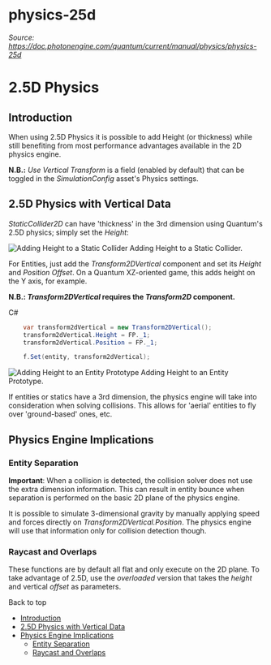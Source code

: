 # physics-25d

_Source: https://doc.photonengine.com/quantum/current/manual/physics/physics-25d_

# 2.5D Physics

## Introduction

When using 2.5D Physics it is possible to add Height (or thickness) while still benefiting from most performance advantages available in the 2D physics engine.

**N.B.:** _Use Vertical Transform_ is a field (enabled by default) that can be toggled in the _SimulationConfig_ asset's Physics settings.

## 2.5D Physics with Vertical Data

_StaticCollider2D_ can have 'thickness' in the 3rd dimension using Quantum's 2.5D physics; simply set the _Height_:

![Adding Height to a Static Collider](/docs/img/quantum/v3/manual/physics/physics-25d-static-collider-height.png)
Adding Height to a Static Collider.


For Entities, just add the _Transform2DVertical_ component and set its _Height_ and _Position Offset_. On a Quantum XZ-oriented game, this adds height on the Y axis, for example.

**N.B.: _Transform2DVertical_ requires the _Transform2D_ component.**

C#

```csharp
    var transform2dVertical = new Transform2DVertical();
    transform2dVertical.Height = FP._1;
    transform2dVertical.Position = FP._1;

    f.Set(entity, transform2dVertical);

```

![Adding Height to an Entity Prototype](/docs/img/quantum/v3/manual/physics/physics-25d-entityprototype-transform2dvertical-height.png)
Adding Height to an Entity Prototype.


If entities or statics have a 3rd dimension, the physics engine will take into consideration when solving collisions. This allows for 'aerial' entities to fly over 'ground-based' ones, etc.

## Physics Engine Implications

### Entity Separation

**Important**: When a collision is detected, the collision solver does not use the extra dimension information. This can result in entity bounce when separation is performed on the basic 2D plane of the physics engine.

It is possible to simulate 3-dimensional gravity by manually applying speed and forces directly on _Transform2DVertical.Position_. The physics engine will use that information only for collision detection though.

### Raycast and Overlaps

These functions are by default all flat and only execute on the 2D plane. To take advantage of 2.5D, use the _overloaded_ version that takes the _height_ and vertical _offset_ as parameters.

Back to top

- [Introduction](#introduction)
- [2.5D Physics with Vertical Data](#d-physics-with-vertical-data)
- [Physics Engine Implications](#physics-engine-implications)
  - [Entity Separation](#entity-separation)
  - [Raycast and Overlaps](#raycast-and-overlaps)